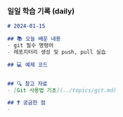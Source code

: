 ### 일일 학습 기록 (daily)
```markdown
# 2024-01-15

## 📚 오늘 배운 내용
- git 필수 명령어
- 레포지터리 생성 및 push, pull 실습

## 💻 예제 코드


## 🔍 참고 자료
- [Git 사용법 기초](../topics/git.md)

## ❓ 궁금한 점
- 
```